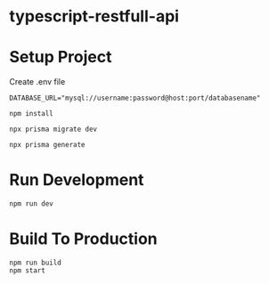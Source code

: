 # typescript-restfull-api

# Setup Project

Create .env file

```
DATABASE_URL="mysql://username:password@host:port/databasename"
```

```shell
npm install
```

```shell
npx prisma migrate dev
```

```shell
npx prisma generate
```

# Run Development

```shell
npm run dev
```

# Build To Production

```shell
npm run build
npm start
```
